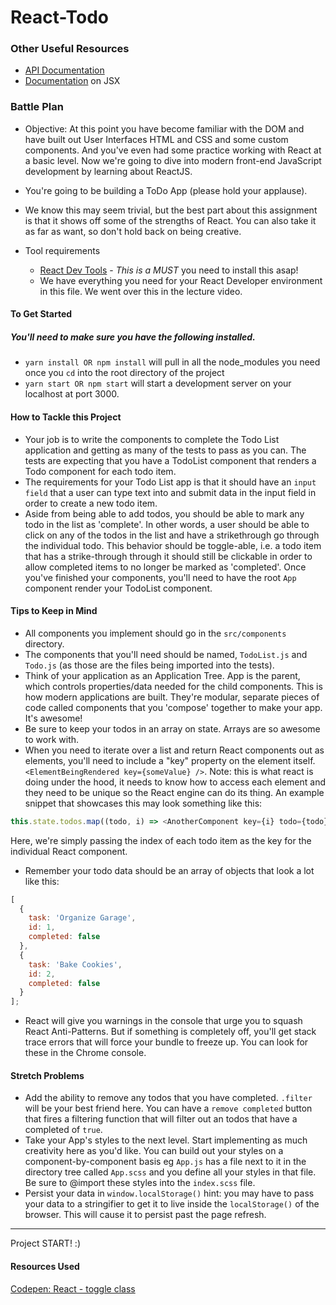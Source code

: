 # React-Todo

### Other Useful Resources

* [API Documentation](https://reactjs.org/docs/react-api.html)
* [Documentation](https://facebook.github.io/react/docs/jsx-in-depth.html) on JSX

### Battle Plan

* Objective: At this point you have become familiar with the DOM and have built out User Interfaces HTML and CSS and some custom components. And you've even had some practice working with React at a basic level. Now we're going to dive into modern front-end JavaScript development by learning about ReactJS.
* You're going to be building a ToDo App (please hold your applause).
* We know this may seem trivial, but the best part about this assignment is that it shows off some of the strengths of React. You can also take it as far as want, so don't hold back on being creative.

* Tool requirements
  * [React Dev Tools](https://chrome.google.com/webstore/detail/react-developer-tools/fmkadmapgofadopljbjfkapdkoienihi?hl=en) - _This is a MUST_ you need to install this asap!
  * We have everything you need for your React Developer environment in this file. We went over this in the lecture video.

#### To Get Started

##### You'll need to make sure you have the following installed.

* `yarn install OR npm install` will pull in all the node_modules you need once you `cd` into the root directory of the project
* `yarn start OR npm start` will start a development server on your localhost at port 3000.

#### How to Tackle this Project

* Your job is to write the components to complete the Todo List application and getting as many of the tests to pass as you can. The tests are expecting that you have a TodoList component that renders a Todo component for each todo item.
* The requirements for your Todo List app is that it should have an `input field` that a user can type text into and submit data in the input field in order to create a new todo item.
* Aside from being able to add todos, you should be able to mark any todo in the list as 'complete'. In other words, a user should be able to click on any of the todos in the list and have a strikethrough go through the individual todo. This behavior should be toggle-able, i.e. a todo item that has a strike-through through it should still be clickable in order to allow completed items to no longer be marked as 'completed'. Once you've finished your components, you'll need to have the root `App` component render your TodoList component.

#### Tips to Keep in Mind

* All components you implement should go in the `src/components` directory.
* The components that you'll need should be named, `TodoList.js` and `Todo.js` (as those are the files being imported into the tests).
* Think of your application as an Application Tree. App is the parent, which controls properties/data needed for the child components. This is how modern applications are built. They're modular, separate pieces of code called components that you 'compose' together to make your app. It's awesome!
* Be sure to keep your todos in an array on state. Arrays are so awesome to work with.
* When you need to iterate over a list and return React components out as elements, you'll need to include a "key" property on the element itself. `<ElementBeingRendered key={someValue} />`. Note: this is what react is doing under the hood, it needs to know how to access each element and they need to be unique so the React engine can do its thing. An example snippet that showcases this may look something like this:

```js
this.state.todos.map((todo, i) => <AnotherComponent key={i} todo={todo} />);
```

Here, we're simply passing the index of each todo item as the key for the individual React component.

* Remember your todo data should be an array of objects that look a lot like this:

```js
[
  {
    task: 'Organize Garage',
    id: 1,
    completed: false
  },
  {
    task: 'Bake Cookies',
    id: 2,
    completed: false
  }
];
```

* React will give you warnings in the console that urge you to squash React Anti-Patterns. But if something is completely off, you'll get stack trace errors that will force your bundle to freeze up. You can look for these in the Chrome console.

#### Stretch Problems

* Add the ability to remove any todos that you have completed. `.filter` will be your best friend here. You can have a `remove completed` button that fires a filtering function that will filter out an todos that have a completed of `true`.
* Take your App's styles to the next level. Start implementing as much creativity here as you'd like. You can build out your styles on a component-by-component basis eg `App.js` has a file next to it in the directory tree called `App.scss` and you define all your styles in that file. Be sure to @import these styles into the `index.scss` file.
* Persist your data in `window.localStorage()` hint: you may have to pass your data to a stringifier to get it to live inside the `localStorage()` of the browser. This will cause it to persist past the page refresh.

------

Project START! :) 

#### Resources Used

[Codepen: React - toggle class](https://codepen.io/_danko/pen/yJqRWr)